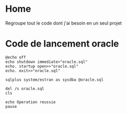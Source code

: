 # Home
Regroupe tout le code dont j'ai besoin en un seul projet

# Code de lancement oracle
    @echo off
    echo shutdown immediate>"oracle.sql"
    echo. startup open>>"oracle.sql"
    echo. exit>>"oracle.sql"

    sqlplus system/estran as sysdba @oracle.sql

    del /s oracle.sql
    cls

    echo Operation reussie
    pause
